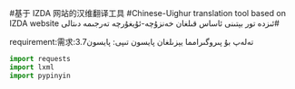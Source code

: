 #基于 IZDA 网站的汉维翻译工具
#Chinese-Uighur translation tool based on IZDA website
ئىزدە تور بېتىنى ئاساس قىلغان خەنزۇچە-ئۇيغۇرچە تەرجىمە دىتالى#

requirement:需求:تەلەپ
بۇ پىروگىرامما يېزىلغان پايسون تىپى: پايسون3.7
```python
import requests
import lxml
import pypinyin
```


